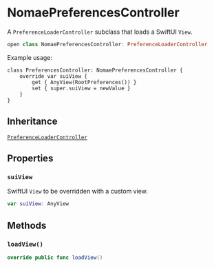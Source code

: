 # NomaePreferencesController

A `PreferenceLoaderController` subclass that loads a SwiftUI `View`.

``` swift
open class NomaePreferencesController: PreferenceLoaderController
```

Example usage:

``` 
class PreferencesController: NomaePreferencesController {
    override var suiView {
        get { AnyView(RootPreferences()) }
        set { super.suiView = newValue }
    }
}
```

## Inheritance

[`PreferenceLoaderController`](/PreferenceLoaderController)

## Properties

### `suiView`

SwiftUI `View` to be overridden with a custom view.

``` swift
var suiView: AnyView
```

## Methods

### `loadView()`

``` swift
override public func loadView()
```
